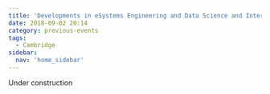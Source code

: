 ```yaml
---
title: 'Developments in eSystems Engineering and Data Science and Internet of Everything (IoE), Cambridge - September 2018'
date: 2018-09-02 20:14
category: previous-events
tags:
  - Cambridge
sidebar:
  nav: 'home_sidebar'
---
```


Under construction
